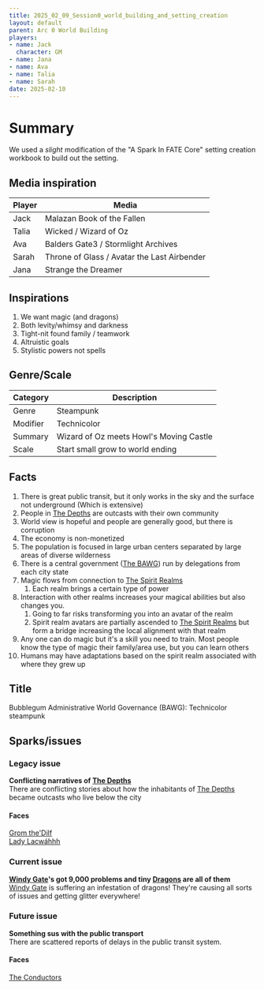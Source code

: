 ```yaml
---
title: 2025_02_09_Session0_world_building_and_setting_creation
layout: default
parent: Arc 0 World Building
players:
- name: Jack
  character: GM
- name: Jana
- name: Ava
- name: Talia
- name: Sarah
date: 2025-02-10
---
```


# Summary
We used a *slight* modification of the "A Spark In FATE Core" setting creation workbook to build out the setting. 

## Media inspiration

| Player                   | Media                                       |
| ------------------------ | ------------------------------------------- |
| Jack | Malazan Book of the Fallen                  |
| Talia | Wicked / Wizard of Oz                       |
| Ava | Balders Gate3 / Stormlight Archives         |
| Sarah | Throne of Glass / Avatar the Last Airbender |
| Jana | Strange the Dreamer                         |

## Inspirations
1. We want magic (and dragons)
2. Both levity/whimsy and darkness
3. Tight-nit found family / teamwork
4. Altruistic goals
5. Stylistic powers not spells

## Genre/Scale

| Category | Description                             |
| -------- | --------------------------------------- |
| Genre    | Steampunk                               |
| Modifier | Technicolor                             |
| Summary  | Wizard of Oz meets Howl's Moving Castle |
| Scale    | Start small grow to world ending        |

## Facts
1. There is great public transit, but it only works in the sky and the surface not underground (Which is extensive)
2. People in [The Depths](/FATE_in_the_BAWG/locations/The_Depths.html) are outcasts with their own community
3. World view is hopeful and people are generally good, but there is corruption
4. The economy is non-monetized
5. The population is focused in large urban centers separated by large areas of diverse wilderness
6. There is a central government ([The BAWG](/FATE_in_the_BAWG/factions/The_BAWG.html)) run by delegations from each city state 
7. Magic flows from connection to [The Spirit Realms](/FATE_in_the_BAWG/locations/The_Spirit_Realms.html)
	1. Each realm brings a certain type of power
8. Interaction with other realms increases your magical abilities but also changes you. 
	1. Going to far risks transforming you into an avatar of the realm
	2. Spirit realm avatars are partially ascended to [The Spirit Realms](/FATE_in_the_BAWG/locations/The_Spirit_Realms.html) but form a bridge increasing the local alignment with that realm
9. Any one can do magic but it's a skill you need to train. Most people know the type of magic their family/area use, but you can learn others
10. Humans may have adaptations based on the spirit realm associated with where they grew up

## Title
Bubblegum Administrative World Governance (BAWG): Technicolor steampunk

## Sparks/issues
### Legacy issue
**Conflicting narratives of [The Depths](/FATE_in_the_BAWG/locations/The_Depths.html)**  \
There are conflicting stories about how the inhabitants of [The Depths](/FATE_in_the_BAWG/locations/The_Depths.html) became outcasts who live below the city
#### Faces
[Grom the'Dilf](/FATE_in_the_BAWG/characters/Grom_the_Dilf.html) \
[Lady Lacwáhhh](/FATE_in_the_BAWG/characters/Lady_Lacwáhhh.html)
### Current issue
**[Windy Gate](/FATE_in_the_BAWG/locations/Windy_gate.html)'s got 9,000 problems and tiny [Dragons](/FATE_in_the_BAWG/creatures/Dragons.html) are all of them** \
[Windy Gate](/FATE_in_the_BAWG/locations/Windy_gate.html) is suffering an infestation of dragons! They're causing all sorts of issues and getting glitter everywhere!

### Future issue
**Something sus with the public transport** \
There are scattered reports of delays in the public transit system.
#### Faces
[The Conductors](/FATE_in_the_BAWG/factions/The_Conductors.html)
